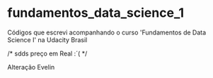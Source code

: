 # fundamentos_data_science_1
Códigos que escrevi acompanhando o curso 'Fundamentos de Data Science I' na Udacity Brasil

/* sdds preço em Real :´( */

Alteração Evelin
